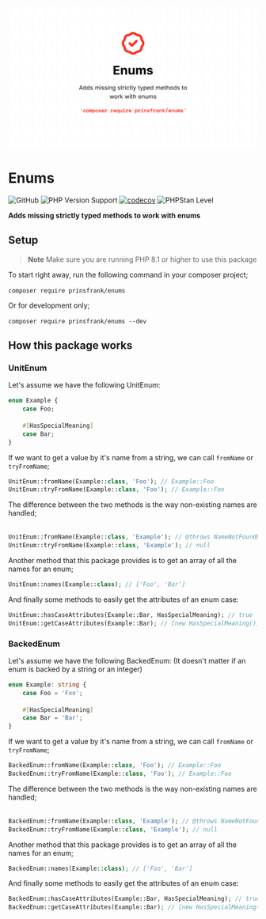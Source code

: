 <picture>
    <source srcset="https://github.com/PrinsFrank/enums/raw/main/docs/images/banner_dark.png" media="(prefers-color-scheme: dark)">
    <img src="https://github.com/PrinsFrank/enums/raw/main/docs/images/banner_light.png" alt="Banner">
</picture>

# Enums

![GitHub](https://img.shields.io/github/license/prinsfrank/enums)
![PHP Version Support](https://img.shields.io/packagist/php-v/prinsfrank/enums)
[![codecov](https://codecov.io/gh/PrinsFrank/enums/branch/main/graph/badge.svg?token=9O3VB563MU)](https://codecov.io/gh/PrinsFrank/enums)
![PHPStan Level](https://img.shields.io/badge/PHPStan-level%209-brightgreen.svg?style=flat)

**Adds missing strictly typed methods to work with enums**

## Setup

> **Note**
> Make sure you are running PHP 8.1 or higher to use this package

To start right away, run the following command in your composer project;

```composer require prinsfrank/enums```

Or for development only;

```composer require prinsfrank/enums --dev```

## How this package works

### UnitEnum

Let's assume we have the following UnitEnum:
```php
enum Example {
    case Foo;

    #[HasSpecialMeaning]
    case Bar;
}
```

If we want to get a value by it's name from a string, we can call `fromName` or `tryFromName`;
```php
UnitEnum::fromName(Example::class, 'Foo'); // Example::Foo
UnitEnum::tryFromName(Example::class, 'Foo'); // Example::Foo
```

The difference between the two methods is the way non-existing names are handled;
```php

UnitEnum::fromName(Example::class, 'Example'); // @throws NameNotFoundException
UnitEnum::tryFromName(Example::class, 'Example'); // null
```

Another method that this package provides is to get an array of all the names for an enum;
```php
UnitEnum::names(Example::class); // ['Foo', 'Bar']
```

And finally some methods to easily get the attributes of an enum case:
```php
UnitEnum::hasCaseAttributes(Example::Bar, HasSpecialMeaning); // true
UnitEnum::getCaseAttributes(Example::Bar); // [new HasSpecialMeaning()]
```

### BackedEnum

Let's assume we have the following BackedEnum: (It doesn't matter if an enum is backed by a string or an integer)
```php
enum Example: string {
    case Foo = 'Foo';

    #[HasSpecialMeaning]
    case Bar = 'Bar';
}
```

If we want to get a value by it's name from a string, we can call `fromName` or `tryFromName`;
```php
BackedEnum::fromName(Example::class, 'Foo'); // Example::Foo
BackedEnum::tryFromName(Example::class, 'Foo'); // Example::Foo
```

The difference between the two methods is the way non-existing names are handled;
```php

BackedEnum::fromName(Example::class, 'Example'); // @throws NameNotFoundException
BackedEnum::tryFromName(Example::class, 'Example'); // null
```

Another method that this package provides is to get an array of all the names for an enum;
```php
BackedEnum::names(Example::class); // ['Foo', 'Bar']
```

And finally some methods to easily get the attributes of an enum case:
```php
BackedEnum::hasCaseAttributes(Example::Bar, HasSpecialMeaning); // true
BackedEnum::getCaseAttributes(Example::Bar); // [new HasSpecialMeaning()]
```
